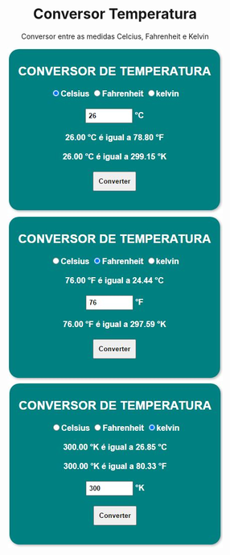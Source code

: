 <div align='center'>
 
 <h1>Conversor Temperatura</h1>
 
 <p> Conversor entre as medidas Celcius, Fahrenheit e Kelvin</p>
 
 <img src='celsius.JPG'>
 
 <img src='fahrenheit.JPG'>
 
 <img src='kelvin.JPG'>
 
<div>
